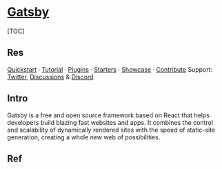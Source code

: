 # [Gatsby](https://www.gatsbyjs.com)

[TOC]



## Res
 [Quickstart](https://www.gatsbyjs.com/docs/) · [Tutorial](https://www.gatsbyjs.com/tutorial/) · [Plugins](https://www.gatsbyjs.com/plugins/) · [Starters](https://www.gatsbyjs.com/starters/) · [Showcase](https://www.gatsbyjs.com/showcase/) · [Contribute](https://www.gatsbyjs.com/contributing/how-to-contribute/)  Support: [Twitter](https://twitter.com/AskGatsbyJS), [Discussions](https://github.com/gatsbyjs/gatsby/discussions) & [Discord](https://gatsby.dev/discord)



## Intro
Gatsby is a free and open source framework based on React that helps developers build blazing fast websites and apps. 
It combines the control and scalability of dynamically rendered sites with the speed of static-site generation, creating a whole new web of possibilities.


## Ref

